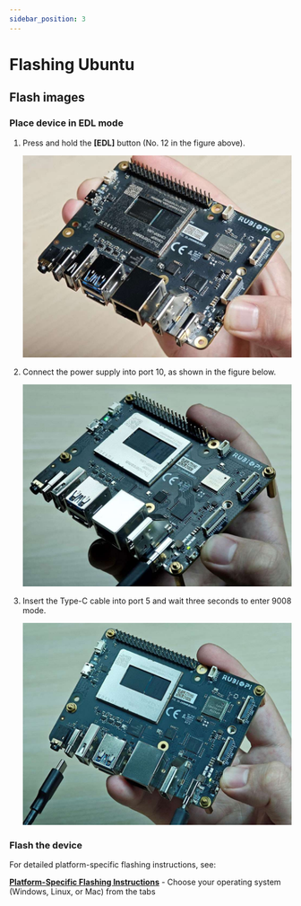 ```yaml
---
sidebar_position: 3
---
```


# Flashing Ubuntu

## Flash images

### Place device in EDL mode

1. Press and hold the **\[EDL]** button (No. 12 in the figure above).

    ![](img/image-24.jpg)

2. Connect the power supply into port 10, as shown in the figure below.&#x20;

    ![](img/image-23.jpg)

3. Insert the Type-C cable into port 5 and wait three seconds to enter 9008 mode.

   ![](img/20250314-155547-1.jpg)

### Flash the device

For detailed platform-specific flashing instructions, see:

**[Platform-Specific Flashing Instructions](platform_specific_flashing.md)** - Choose your operating system (Windows, Linux, or Mac) from the tabs
